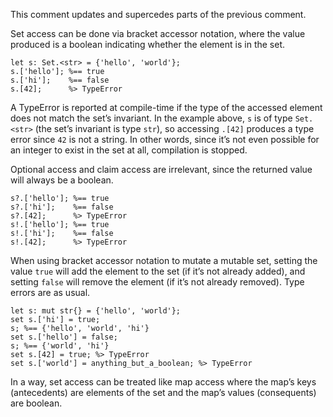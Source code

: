 This comment updates and supercedes parts of the previous comment.

Set access can be done via bracket accessor notation, where the value produced is a boolean indicating whether the element is in the set.
```cp
let s: Set.<str> = {'hello', 'world'};
s.['hello']; %== true
s.['hi'];    %== false
s.[42];      %> TypeError
```
A TypeError is reported at compile-time if the type of the accessed element does not match the set’s invariant. In the example above, `s` is of type `Set.<str>` (the set’s invariant is type `str`), so accessing `.[42]` produces a type error since `42` is not a string. In other words, since it’s not even possible for an integer to exist in the set at all, compilation is stopped.

Optional access and claim access are irrelevant, since the returned value will always be a boolean.
```cp
s?.['hello']; %== true
s?.['hi'];    %== false
s?.[42];      %> TypeError
s!.['hello']; %== true
s!.['hi'];    %== false
s!.[42];      %> TypeError
```

When using bracket accessor notation to mutate a mutable set, setting the value `true` will add the element to the set (if it’s not already added), and setting `false` will remove the element (if it’s not already removed). Type errors are as usual.
```cp
let s: mut str{} = {'hello', 'world'};
set s.['hi'] = true;
s; %== {'hello', 'world', 'hi'}
set s.['hello'] = false;
s; %== {'world', 'hi'}
set s.[42] = true; %> TypeError
set s.['world'] = anything_but_a_boolean; %> TypeError
```

In a way, set access can be treated like map access where the map’s keys (antecedents) are elements of the set and the map’s values (consequents) are boolean.
